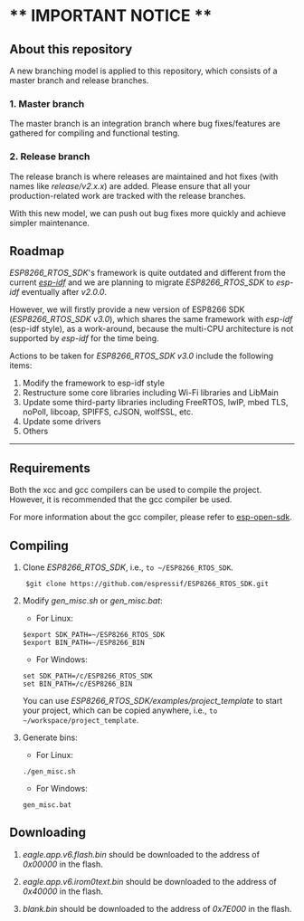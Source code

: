 # ** IMPORTANT NOTICE **
## About this repository
A new branching model is applied to this repository, which consists of a master branch and release branches.

### 1. Master branch
The master branch is an integration branch where bug fixes/features are gathered for compiling and functional testing.

### 2. Release branch
The release branch is where releases are maintained and hot fixes (with names like *release/v2.x.x*) are added.
Please ensure that all your production-related work are tracked with the release branches.

With this new model, we can push out bug fixes more quickly and achieve simpler maintenance.

## Roadmap
*ESP8266_RTOS_SDK*'s framework is quite outdated and different from the current *[esp-idf](https://github.com/espressif/esp-idf)* and we are planning to migrate *ESP8266_RTOS_SDK* to *esp-idf* eventually after *v2.0.0*. 

However, we will firstly provide a new version of ESP8266 SDK (*ESP8266_RTOS_SDK v3.0*), which shares the same framework with *esp-idf* (esp-idf style), as a work-around, because the multi-CPU architecture is not supported by *esp-idf* for the time being.

Actions to be taken for *ESP8266_RTOS_SDK v3.0* include the following items:

1. Modify the framework to esp-idf style
2. Restructure some core libraries including Wi-Fi libraries and LibMain
3. Update some third-party libraries including FreeRTOS, lwIP, mbed TLS, noPoll, libcoap, SPIFFS, cJSON, wolfSSL, etc.
4. Update some drivers
5. Others

---

## Requirements

Both the xcc and gcc compilers can be used to compile the project. However, it is recommended that the gcc compiler be used. 

For more information about the gcc compiler, please refer to [esp-open-sdk](https://github.com/pfalcon/esp-open-sdk).

## Compiling

1. Clone *ESP8266_RTOS_SDK*, i.e., `to ~/ESP8266_RTOS_SDK`.

```
    $git clone https://github.com/espressif/ESP8266_RTOS_SDK.git
```

2. Modify *gen_misc.sh* or *gen_misc.bat*:

	* For Linux:
	```
    $export SDK_PATH=~/ESP8266_RTOS_SDK
    $export BIN_PATH=~/ESP8266_BIN
	```
	* For Windows:
	```
    set SDK_PATH=/c/ESP8266_RTOS_SDK
    set BIN_PATH=/c/ESP8266_BIN
	```
	
	You can use *ESP8266_RTOS_SDK/examples/project_template* to start your project, which can be copied anywhere, i.e., `to ~/workspace/project_template`.

3. Generate bins: 
	* For Linux:
	
	```
    ./gen_misc.sh
	```
	* For Windows:

	```
    gen_misc.bat
	```

## Downloading

1. *eagle.app.v6.flash.bin* should be downloaded to the address of *0x00000* in the flash.

2. *eagle.app.v6.irom0text.bin* should be downloaded to the address of *0x40000* in the flash.

3. *blank.bin* should be downloaded to the address of *0x7E000* in the flash.